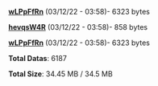 [**wLPpFfRn**](/data/wLPpFfRn.txt) (03/12/22 - 03:58)- 6323 bytes

[**hevqsW4R**](/data/hevqsW4R.txt) (03/12/22 - 03:58)- 858 bytes

[**wLPpFfRn**](/data/wLPpFfRn.txt) (03/12/22 - 03:58)- 6323 bytes

**Total Datas**: 6187

**Total Size**: 34.45 MB / 34.5 MB
